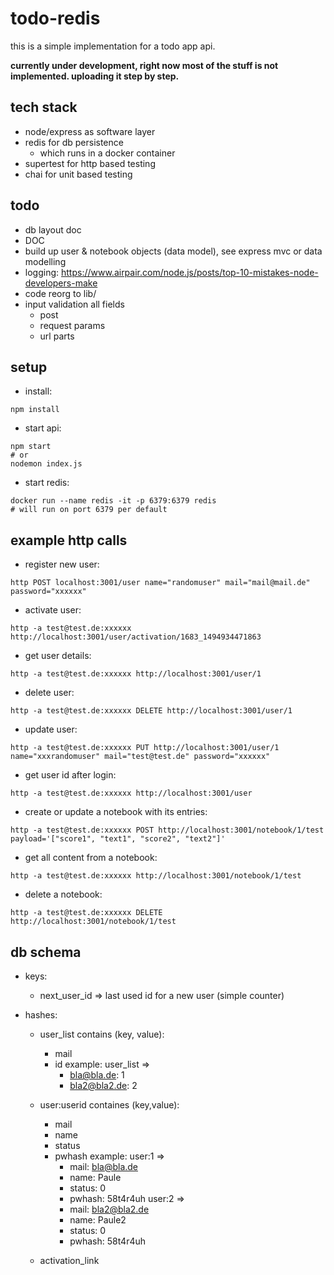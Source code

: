 # todo-redis

this is a simple implementation for a todo app api. 

**currently under development, right now most of the stuff is not implemented. uploading it step by step.**

## tech stack
- node/express as software layer
- redis for db persistence
  - which runs in a docker container
- supertest for http based testing
- chai for unit based testing


## todo
- db layout doc
- DOC
- build up user & notebook objects (data model), see express mvc or data modelling
- logging: https://www.airpair.com/node.js/posts/top-10-mistakes-node-developers-make
- code reorg to lib/
- input validation all fields 
  - post
  - request params
  - url parts



## setup
- install:

```
npm install
```

- start api:

```
npm start
# or
nodemon index.js
```

- start redis:

```
docker run --name redis -it -p 6379:6379 redis
# will run on port 6379 per default
```

## example http calls
- register new user:
```
http POST localhost:3001/user name="randomuser" mail="mail@mail.de" password="xxxxxx"
```

- activate user:
```
http -a test@test.de:xxxxxx http://localhost:3001/user/activation/1683_1494934471863
```

- get user details:
```
http -a test@test.de:xxxxxx http://localhost:3001/user/1
```

- delete user:
```
http -a test@test.de:xxxxxx DELETE http://localhost:3001/user/1
```

- update user:
```
http -a test@test.de:xxxxxx PUT http://localhost:3001/user/1 name="xxxrandomuser" mail="test@test.de" password="xxxxxx"
```

- get user id after login:
```
http -a test@test.de:xxxxxx http://localhost:3001/user
```

- create or update a notebook with its entries:
```
http -a test@test.de:xxxxxx POST http://localhost:3001/notebook/1/test payload='["score1", "text1", "score2", "text2"]'
```

- get all content from a notebook:
```
http -a test@test.de:xxxxxx http://localhost:3001/notebook/1/test
```

- delete a notebook:
```
http -a test@test.de:xxxxxx DELETE http://localhost:3001/notebook/1/test
```


## db schema
- keys:
  - next_user_id => last used id for a new user (simple counter)

- hashes:
  - user_list
    contains (key, value):
    - mail
    - id
    example:
    user_list => 
      - bla@bla.de: 1
      - bla2@bla2.de: 2

  - user:userid
    containes (key,value):
    - mail
    - name
    - status
    - pwhash
    example:
    user:1 =>
      - mail: bla@bla.de
      - name: Paule
      - status: 0
      - pwhash: 58t4r4uh
    user:2 =>
      - mail: bla2@bla2.de
      - name: Paule2
      - status: 0
      - pwhash: 58t4r4uh

  - activation_link


